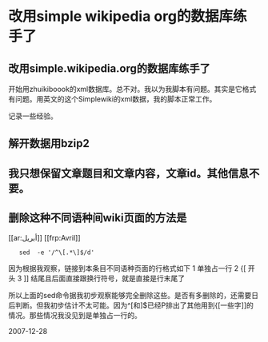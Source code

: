 # 改用simple wikipedia org的数据库练手了

## 改用simple.wikipedia.org的数据库练手了


开始用zhuikiboook的xml数据库。总不对。我以为我脚本有问题。其实是它格式有问题。用英文的这个Simplewiki的xml数据，我的脚本正常工作。

记录一些经验。




## 解开数据用bzip2





## 我只想保留文章题目和文章内容，文章id。其他信息不要。






## 删除这种不同语种间wiki页面的方法是

[[ar:أبريل]] 
[[frp:Avril]]

       sed  -e '/^\[.*\]$/d' 

因为根据我观察，链接到本条目不同语种页面的行格式如下 1 单独占一行 2 {[ 开头 3 ]] 结尾且后面直接跟换行符号，就是直接是行末尾了

所以上面的sed命令据我初步观察能够完全删除这些。是否有多删除的，还需要日后判断。但我初步估计不太可能。因为^[和]$已经P排出了其他用到{[一些字]]的情况。那些情况我没见到是单独占一行的。





2007-12-28